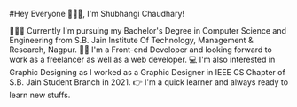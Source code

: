 #Hey Everyone 🙋🏼‍♀️, I'm Shubhangi Chaudhary!

👩🏼‍🎓 Currently I'm pursuing my Bachelor's Degree in Computer Science and Engineering from S.B. Jain Institute Of Technology, Management & Research, Nagpur.
👩🏼 I'm a Front-end Developer and looking forward to work as a freelancer as well as a web developer.
💻 I'm also interested in Graphic Designing as I worked as a Graphic Designer in IEEE CS Chapter of S.B. Jain Student Branch in 2021.
👉 I'm a quick learner and always ready to learn new stuffs. 

